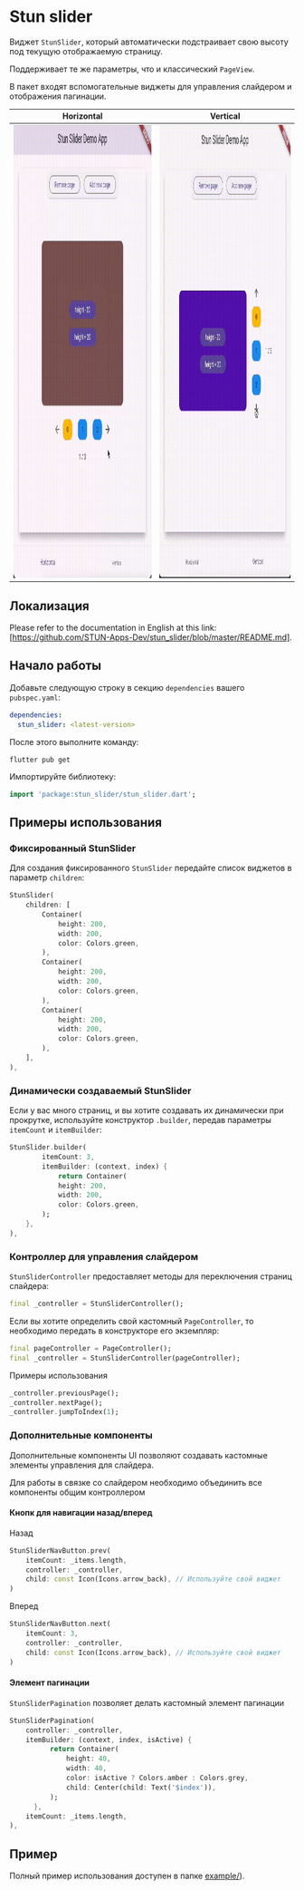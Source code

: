 # Stun slider

Виджет `StunSlider`, который автоматически подстраивает свою высоту под текущую отображаемую страницу.

Поддерживает те же параметры, что и классический `PageView`.

В пакет входят вспомогательные виджеты для управления слайдером и отображения пагинации.

| Horizontal                                                                                           | Vertical                                                                                                      |
|------------------------------------------------------------------------------------------------------|---------------------------------------------------------------------------------------------------------------|
| <img height="800" src="https://github.com/STUN-Apps-Dev/stun_slider/blob/main/assets/horizontal.gif?raw=true"> | <img  height="800" src="https://github.com/STUN-Apps-Dev/stun_slider/blob/main/assets/vertical.gif?raw=true"> |

## Локализация
Please refer to the documentation in English at this link: [https://github.com/STUN-Apps-Dev/stun_slider/blob/master/README.md].

## Начало работы

Добавьте следующую строку в секцию `dependencies` вашего `pubspec.yaml`:
```yaml
dependencies:
  stun_slider: <latest-version>
```
После этого выполните команду:
```shell
flutter pub get
```

Импортируйте библиотеку:
```dart
import 'package:stun_slider/stun_slider.dart';
```

## Примеры использования

### Фиксированный StunSlider
Для создания фиксированного `StunSlider` передайте список виджетов в параметр `children`:
```dart
StunSlider(
    children: [
        Container(
            height: 200,
            width: 200,
            color: Colors.green,
        ),
        Container(
            height: 200,
            width: 200,
            color: Colors.green,
        ),
        Container(
            height: 200,
            width: 200,
            color: Colors.green,
        ),
    ],
),
```

### Динамически создаваемый StunSlider
Если у вас много страниц, и вы хотите создавать их динамически при прокрутке, 
используйте конструктор `.builder`, передав параметры `itemCount` и `itemBuilder`:
```dart
StunSlider.builder(
        itemCount: 3,
        itemBuilder: (context, index) {
            return Container(
            height: 200,
            width: 200,
            color: Colors.green,
        );
    },
),
```

### Контроллер для управления слайдером

`StunSliderController` предоставляет методы для переключения страниц слайдера:
```dart
final _controller = StunSliderController();
```

Если вы хотите определить свой кастомный `PageController`,
то необходимо передать в конструкторе его экземпляр:
```dart
final pageController = PageController();
final _controller = StunSliderController(pageController);
```

Примеры использования
```dart
_controller.previousPage();
_controller.nextPage();
_controller.jumpToIndex(1);
```

### Дополнительные компоненты

Дополнительные компоненты UI позволяют создавать кастомные элементы управления для слайдера.

Для работы в связке со слайдером необходимо объединить все компоненты общим контроллером

#### Кнопк для навигации назад/вперед

Назад
```dart
StunSliderNavButton.prev(
    itemCount: _items.length,
    controller: _controller,
    child: const Icon(Icons.arrow_back), // Используйте свой виджет
)
```

Вперед
```dart
StunSliderNavButton.next(
    itemCount: 3,
    controller: _controller,
    child: const Icon(Icons.arrow_back), // Используйте свой виджет
)
```

#### Элемент пагинации
`StunSliderPagination` позволяет делать кастомный элемент пагинации

```dart
StunSliderPagination(
    controller: _controller,
    itemBuilder: (context, index, isActive) {
          return Container(
              height: 40,
              width: 40,
              color: isActive ? Colors.amber : Colors.grey,
              child: Center(child: Text('$index')),
          );
      },
    itemCount: _items.length,
),
```

## Пример
Полный пример использования доступен в папке [example/](https://github.com/STUN-Apps-Dev/stun_slider)).